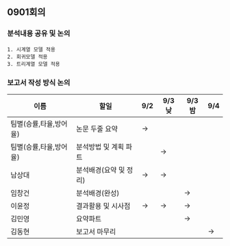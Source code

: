 ## 0901회의

### 분석내용 공유 및 논의
```
1. 시계열 모델 적용
2. 회귀모델 적용
3. 트리계열 모델 적용
```

### 보고서 작성 방식 논의

|이름|할일|9/2|9/3낮|9/3밤|9/4|
|----|---|---|---|---|---|
|팀별(승률,타율,방어율)|논문 두줄 요약|->|
|팀별(승률,타율,방어율)|분석방법 및 계획 파트||->|
|남상대|분석배경(요약 및 정리)|->|->| |
|임창건|분석배경(완성)| ||->|
|이윤정|결과활용 및 시사점|->|->|->|
|김민영|요약파트|||->|
|김동현|보고서 마무리||||->|

